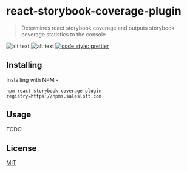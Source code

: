 # react-storybook-coverage-plugin

> Determines react storybook coverage and outputs storybook coverage statistics to the console

![alt text](https://img.shields.io/badge/coverage-100%25-brightgreen.svg "100% Jest Code Coverage")
![alt text](https://img.shields.io/badge/npm%20package-1.0.4-blue.svg "NPM Package Version")
[![code style: prettier](https://img.shields.io/badge/code_style-prettier-ff69b4.svg?style=flat-square)](https://github.com/prettier/prettier)


## Installing

Installing with NPM -
```
npm react-storybook-coverage-plugin --registry=https://npms.salesloft.com
```

## Usage

TODO

## License

[MIT](http://vjpr.mit-license.org)
